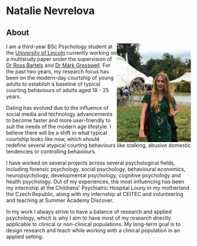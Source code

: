 # Natalie Nevrelova

## About

<p><img src="images/natalie_nevrelova_profile_picture.jpg" alt="Natalie" style="width:40%;float:right;margin:0em 0em 0em 0em;border-radius:0em 0em" /></p>

I am a third-year BSc Psychology student at the [University of Lincoln](https://www.lincoln.ac.uk/home/) currently working on a multistudy paper under the supervision of [Dr Ross Bartels](https://staff.lincoln.ac.uk/6f30c874-4460-4ecf-99d5-621467905cde) and [Dr Mark Gresswell](https://staff.lincoln.ac.uk/mgresswell). For the past two years, my research focus has been on the modern-day courtship of young adults to establish a baseline of typical courting behaviours of adults aged 18 - 25 years.

Dating has evolved due to the influence of social media and technology advancements to become faster and more user-friendly to suit the needs of the modern age lifestyle. I believe there will be a shift in what typical courtship looks like now, which should redefine several atypical courting behaviours like stalking, abusive domestic tendencies or controlling behaviours.

I have worked on several projects across several psychological fields, including forensic psychology, social psychology, behavioural economics, neuropsychology, developmental psychology, cognitive psychology and health psychology. Out of my experiences, the most influencing has been my internship at the Childrens' Psychiatric Hospital Louny in my motherland the Czech Republic, along with my internship at CEITEC and volunteering and teaching at Summer Academy Discover.

In my work I always strive to have a balance of research and applied psychology, which is why I aim to have most of my research directly applicable to clinical or non-clinical populations. My long-term goal is to design research and teach while working with a clinical population in an applied setting.

